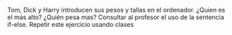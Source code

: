 Tom, Dick y Harry introducen sus pesos y tallas en el ordenador. ¿Quien es el más alto?
¿Quién pesa mas? Consultar al profesor el uso de la sentencia if-else. Repetir este
ejercicio usando clases